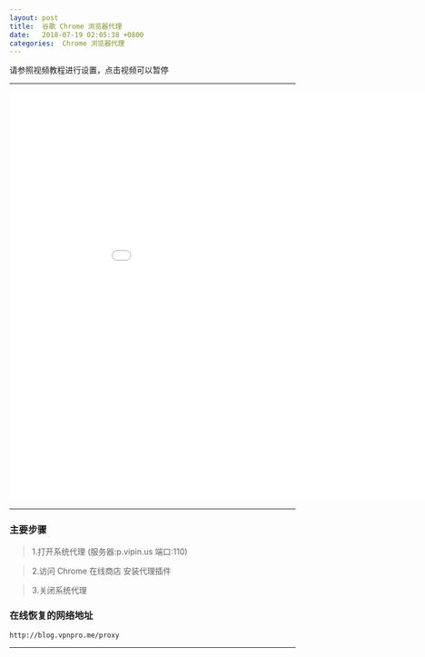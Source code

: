 ```yaml
---
layout: post
title:  谷歌 Chrome 浏览器代理
date:   2018-07-19 02:05:38 +0800
categories:  Chrome 浏览器代理
---
```


请参照视频教程进行设置，点击视频可以暂停

****
<iframe width="960" height="720" src="/files/Chrome.mp4" frameborder="0" allow="autoplay; encrypted-media" allowfullscreen></iframe>

****

### 主要步骤

>1.打开系统代理 (服务器:p.vipin.us 端口:110)

>2.访问 Chrome 在线商店 安装代理插件

>3.关闭系统代理

### 在线恢复的网络地址

```
http://blog.vpnpro.me/proxy
```
****
